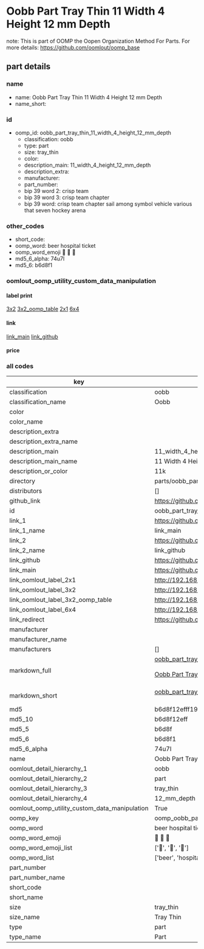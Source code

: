 # Oobb Part Tray Thin 11 Width 4 Height 12 mm Depth  

note: This is part of OOMP the Oopen Organization Method For Parts. For more details: https://github.com/oomlout/oomp_base

##  part details
  







### name
* name: Oobb Part Tray Thin 11 Width 4 Height 12 mm Depth
* name_short: 
### id
* oomp_id: oobb_part_tray_thin_11_width_4_height_12_mm_depth
  * classification: oobb
  * type: part
  * size: tray_thin
  * color: 
  * description_main: 11_width_4_height_12_mm_depth
  * description_extra: 
  * manufacturer: 
  * part_number: 
  * bip 39 word 2: crisp team
  * bip 39 word 3: crisp team chapter
  * bip 39 word: crisp team chapter sail among symbol vehicle various that seven hockey arena

### other_codes
* short_code: 
* oomp_word: beer hospital ticket
* oomp_word_emoji :beer: :hospital: :ticket:
* md5_6_alpha: 74u7l
* md5_6: b6d8f1






### oomlout_oomp_utility_custom_data_manipulation
#### label print
[3x2](http://192.168.1.245:1112/?label=oomp%2074u7l)
[3x2_oomp_table](http://192.168.1.108:1112/?label=oomp%2074u7l)
[2x1](http://192.168.1.242:1112/?label=oomp%2074u7l)
[6x4](http://192.168.1.55:1112/?label=oomp%2074u7l)    

#### link

[link_main](https://github.com/oomlout/oomlout_oomp_version_1_messy/tree/main/parts/oobb_part_tray_thin_11_width_4_height_12_mm_depth) [link_github](https://github.com/oomlout/oomlout_oomp_version_1_messy/tree/main/parts/oobb_part_tray_thin_11_width_4_height_12_mm_depth)                             

#### price







### all codes 
| key | value |  
| --- | --- |  
| classification | oobb |  
| classification_name | Oobb |  
| color |  |  
| color_name |  |  
| description_extra |  |  
| description_extra_name |  |  
| description_main | 11_width_4_height_12_mm_depth |  
| description_main_name | 11 Width 4 Height 12 mm Depth |  
| description_or_color | 11k |  
| directory | parts/oobb_part_tray_thin_11_width_4_height_12_mm_depth |  
| distributors | [] |  
| github_link | https://github.com/oomlout/oomlout_oomp_part_src/tree/main/parts/oobb_part_tray_thin_11_width_4_height_12_mm_depth |  
| id | oobb_part_tray_thin_11_width_4_height_12_mm_depth |  
| link_1 | https://github.com/oomlout/oomlout_oomp_version_1_messy/tree/main/parts/oobb_part_tray_thin_11_width_4_height_12_mm_depth |  
| link_1_name | link_main |  
| link_2 | https://github.com/oomlout/oomlout_oomp_version_1_messy/tree/main/parts/oobb_part_tray_thin_11_width_4_height_12_mm_depth |  
| link_2_name | link_github |  
| link_github | https://github.com/oomlout/oomlout_oomp_version_1_messy/tree/main/parts/oobb_part_tray_thin_11_width_4_height_12_mm_depth |  
| link_main | https://github.com/oomlout/oomlout_oomp_version_1_messy/tree/main/parts/oobb_part_tray_thin_11_width_4_height_12_mm_depth |  
| link_oomlout_label_2x1 | http://192.168.1.242:1112/?label=oomp%2074u7l |  
| link_oomlout_label_3x2 | http://192.168.1.245:1112/?label=oomp%2074u7l |  
| link_oomlout_label_3x2_oomp_table | http://192.168.1.108:1112/?label=oomp%2074u7l |  
| link_oomlout_label_6x4 | http://192.168.1.55:1112/?label=oomp%2074u7l |  
| link_redirect | https://github.com/oomlout/oomlout_oomp_version_1_messy/tree/main/parts/oobb_part_tray_thin_11_width_4_height_12_mm_depth |  
| manufacturer |  |  
| manufacturer_name |  |  
| manufacturers | [] |  
| markdown_full | [oobb_part_tray_thin_11_width_4_height_12_mm_depth](none)<br>[](none)<br>[Oobb Part Tray Thin 11 Width 4 Height 12 Mm Depth](none)<br><br> |  
| markdown_short | [oobb_part_tray_thin_11_width_4_height_12_mm_depth](none)<br><br> |  
| md5 | b6d8f12efff19e3f7183fbe24cf7a99d |  
| md5_10 | b6d8f12eff |  
| md5_5 | b6d8f |  
| md5_6 | b6d8f1 |  
| md5_6_alpha | 74u7l |  
| name | Oobb Part Tray Thin 11 Width 4 Height 12 mm Depth |  
| oomlout_detail_hierarchy_1 | oobb |  
| oomlout_detail_hierarchy_2 | part |  
| oomlout_detail_hierarchy_3 | tray_thin |  
| oomlout_detail_hierarchy_4 | 12_mm_depth |  
| oomlout_oomp_utility_custom_data_manipulation | True |  
| oomp_key | oomp_oobb_part_tray_thin_11_width_4_height_12_mm_depth |  
| oomp_word | beer hospital ticket |  
| oomp_word_emoji | :beer: :hospital: :ticket: |  
| oomp_word_emoji_list | [':beer:', ':hospital:', ':ticket:'] |  
| oomp_word_list | ['beer', 'hospital', 'ticket'] |  
| part_number |  |  
| part_number_name |  |  
| short_code |  |  
| short_name |  |  
| size | tray_thin |  
| size_name | Tray Thin |  
| type | part |  
| type_name | Part |  
